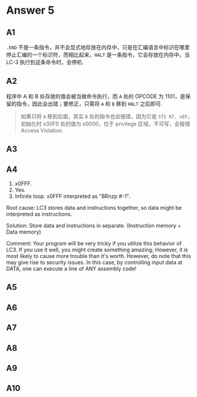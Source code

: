 # Answer 5

## A1

`.END` 不是一条指令，并不会显式地存放在内存中，只是在汇编语言中标识在哪里停止汇编的一个标识符，而相比起来，`HALT` 是一条指令，它会存放在内存中，当 LC-3 执行到这条命令时，会停机.

## A2

程序中 A 和 B 处存放的值会被当做命令执行，而 `A` 处的 OPCODE 为 1101，是保留的指令，因此会出错；要修正，只需将 `A` 和 `B` 移到 `HALT` 之后即可.

> 如果只将 `A` 移到后面，其实 `B` 处的指令也会报错，因为它是 `STI R7, xEF`，初始化时 x30F0 处的值为 x0000，位于 privilege 区域，不可写，会报错 Access Violation.

## A3

## A4

1. x0FFF.
2. Yes.
3. Infinite loop. x0FFF interpreted as "BRnzp #-1".

Root cause: LC3 stores data and instructions together, so data might be interpreted as instructions.

Solution: Store data and instructions in separate. (Instruction memory + Data memory)

Comment: Your program will be very tricky if you utilize this behavior of LC3. If you use it well, you might create something amazing; However, it is most likely to cause more trouble than it's worth. However, do note that this may give rise to security issues. In this case, by controlling input data at DATA, one can execute a line of ANY assembly code!

## A5

## A6

## A7

## A8

## A9

## A10
